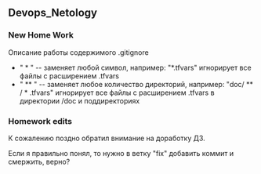 ## **Devops_Netology**

### **New Home Work**

Описание работы содержимого .gitignore
 - " * " -- заменяет любой символ,
   например: "*.tfvars" игнорирует все файлы с расширением .tfvars 
 - " ** " -- заменяет любое количество директорий, например: "doc/ ** / * .tfvars" игнорирует все файлы с расширением .tfvars в директории /doc и поддиректориях


### Homework edits
   К сожалению поздно обратил внимание на доработку ДЗ.

   Если я правильно понял, то нужно в ветку "fix" добавить коммит и смержить, верно?
   